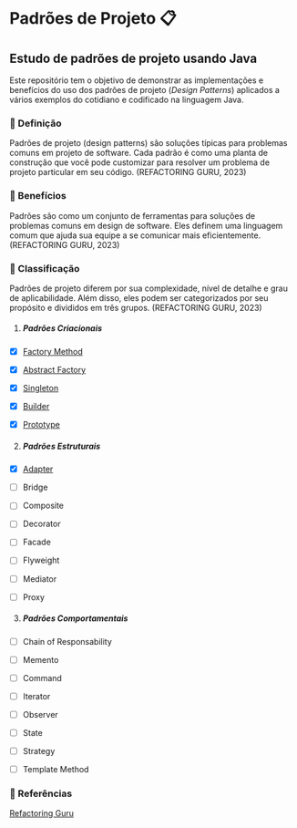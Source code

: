 # Padrões de Projeto 📋

## Estudo de padrões de projeto usando Java

Este repositório tem o objetivo de demonstrar as implementações e benefícios do uso dos padrões de projeto (_Design Patterns_) aplicados a vários exemplos do cotidiano e codificado na linguagem Java.

### 🎯 Definição

Padrões de projeto (design patterns) são soluções típicas para problemas comuns em projeto de software. Cada padrão é como uma planta de construção que você pode customizar para resolver um problema de projeto particular em seu código. (REFACTORING GURU, 2023)

### 🌟 Benefícios

Padrões são como um conjunto de ferramentas para soluções de problemas comuns em design de software. Eles definem uma linguagem comum que ajuda sua equipe a se comunicar mais eficientemente. (REFACTORING GURU, 2023)

### 🧬 Classificação

Padrões de projeto diferem por sua complexidade, nível de detalhe e grau de aplicabilidade. Além disso, eles podem ser categorizados por seu propósito e divididos em três grupos. (REFACTORING GURU, 2023)

1. ##### Padrões Criacionais

- [x] [Factory Method](https://github.com/heltonricardo/padroes-de-projeto/tree/main/src/main/java/info/helton/creational_patterns/factory_method)

- [x] [Abstract Factory](https://github.com/heltonricardo/padroes-de-projeto/tree/main/src/main/java/info/helton/creational_patterns/abstract_factory)

- [x] [Singleton](https://github.com/heltonricardo/padroes-de-projeto/tree/main/src/main/java/info/helton/creational_patterns/singleton)

- [x] [Builder](https://github.com/heltonricardo/padroes-de-projeto/tree/main/src/main/java/info/helton/creational_patterns/builder)

- [x] [Prototype](https://github.com/heltonricardo/padroes-de-projeto/tree/main/src/main/java/info/helton/creational_patterns/prototype)

2. ##### Padrões Estruturais

- [x] [Adapter](https://github.com/heltonricardo/padroes-de-projeto/tree/main/src/main/java/info/helton/structural_patterns/adapter)

- [ ] Bridge

- [ ] Composite

- [ ] Decorator

- [ ] Facade

- [ ] Flyweight

- [ ] Mediator

- [ ] Proxy

3. ##### Padrões Comportamentais

- [ ] Chain of Responsability

- [ ] Memento

- [ ] Command

- [ ] Iterator

- [ ] Observer

- [ ] State

- [ ] Strategy

- [ ] Template Method

### 📗 Referências

[Refactoring Guru](https://refactoring.guru/pt-br/design-patterns)
